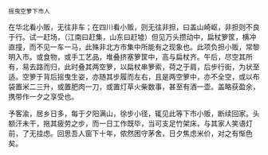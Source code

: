     摇曳空箩下市人 

   在华北看小贩，无往非车；在四川看小贩，则无往非担，曰盖山崎岖，非担则不良于行。试一赶场，（江南曰赶集，山东曰赶墟）但见万头攒动中，扁杖箩筐，横冲直撞，而不见一车一马，此殊非北方市集中所能有之现象也。此项负担小贩，常黎明入市。或食物，或手工艺品，堆叠挤塞箩筐中，高与扁杖齐。午后，尽空其所有，易去路而归，此时叠其两空箩，以扁杖串箩索，荷之于肩，后步行街，为状至适。空箩于背后摇曳生姿，亦随其步履而左右，且是两空箩中，亦不全空，或以布袋置米二三升，或置肥肉一刀，或置灯草火柴数事，甚至有酒一壶。盖略获盈余，携带作一夕之享受也。

   予客渝，居乡日多，每于夕阳满山，徐步小径，辄见此等下市小贩，断续回家。头额汗未干，拖其疲劳之步，而一日工作既毕，当可支足竹架床，与其家人笑语灯前，了无挂虑。回思吾人窗下十年，侬然困守茅舍，日夕焦虑米价，对之有惭色矣。

